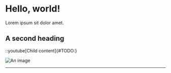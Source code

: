 # Hello, world!

Lorem ipsum sit dolor amet.

## A second heading

::youtube[Child content]{#TODO:}

![An image](TODO:)

---